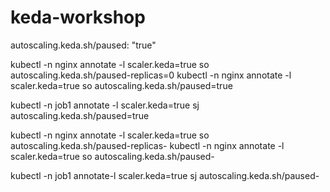 # keda-workshop

autoscaling.keda.sh/paused: "true"

kubectl -n nginx annotate -l scaler.keda=true so autoscaling.keda.sh/paused-replicas=0
kubectl -n nginx annotate -l scaler.keda=true so autoscaling.keda.sh/paused=true

kubectl -n job1 annotate -l scaler.keda=true sj autoscaling.keda.sh/paused=true

kubectl -n nginx annotate -l scaler.keda=true so autoscaling.keda.sh/paused-replicas-
kubectl -n nginx annotate -l scaler.keda=true so autoscaling.keda.sh/paused-

kubectl -n job1 annotate-l scaler.keda=true sj autoscaling.keda.sh/paused-
